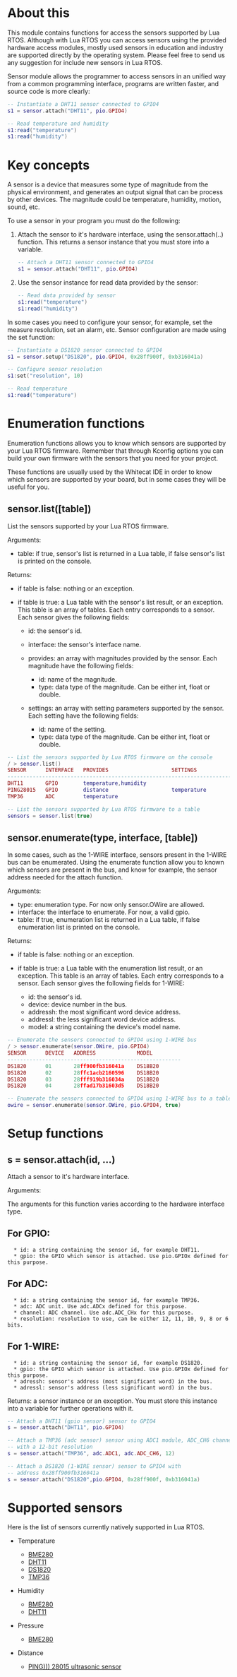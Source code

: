 # About this

This module contains functions for access the sensors supported by Lua RTOS. Although with Lua RTOS you can access sensors using the provided hardware access modules, mostly used sensors in education and industry are supported directly by the operating system. Please feel free to send us any suggestion for include new sensors in Lua RTOS.

Sensor module allows the programmer to access sensors in an unified way from a common programming interface, programs are written faster, and source code is more clearly:

```lua
-- Instantiate a DHT11 sensor connected to GPIO4
s1 = sensor.attach("DHT11", pio.GPIO4)

-- Read temperature and humidity
s1:read("temperature")
s1:read("humidity")
````

# Key concepts

A sensor is a device that measures some type of magnitude from the physical environment, and generates an output signal  that can be process by other devices. The magnitude could be temperature, humidity, motion, sound, etc.

To use a sensor in your program you must do the following:

1. Attach the sensor to it's hardware interface, using the sensor.attach(..) function. This returns a sensor instance that you must store into a variable.

   ```lua
   -- Attach a DHT11 sensor connected to GPIO4
   s1 = sensor.attach("DHT11", pio.GPIO4)
   ````

2. Use the sensor instance for read data provided by the sensor:

   ```lua
   -- Read data provided by sensor
   s1:read("temperature")
   s1:read("humidity")
   ````

In some cases you need to configure your sensor, for example, set the measure resolution, set an alarm, etc. Sensor configuration are made using the set function:

```lua
-- Instantiate a DS1820 sensor connected to GPIO4
s1 = sensor.setup("DS1820", pio.GPIO4, 0x28ff900f, 0xb316041a)

-- Configure sensor resolution
s1:set("resolution", 10)

-- Read temperature
s1:read("temperature")
````

# Enumeration functions

Enumeration functions allows you to know which sensors are supported by your Lua RTOS firmware. Remember that through Kconfig options you can build your own firmware with the sensors that you need for your project.

These functions are usually used by the Whitecat IDE in order to know which sensors are supported by your board, but in some cases they will be useful for you.
 
## sensor.list([table])

List the sensors supported by your Lua RTOS firmware.

Arguments:

* table: if true, sensor's list is returned in a Lua table, if false sensor's list is printed on the console.

Returns:

* if table is false: nothing or an exception.

* if table is true: a Lua table with the sensor's list result, or an exception. This table is an array of tables. Each entry corresponds to a sensor. Each sensor gives the following fields:

  * id: the sensor's id.
  * interface: the sensor's interface name.

  * provides: an array with magnitudes provided by the sensor. Each magnitude have the following fields:
    * id: name of the magnitude.
    * type: data type of the magnitude. Can be either int, float or double.

  * settings: an array with setting parameters supported by the sensor. Each setting have the following fields:
    * id: name of the setting.
    * type: data type of the magnitude. Can be either int, float or double.

```lua
-- List the sensors supported by Lua RTOS firmware on the console
/ > sensor.list()
SENSOR      INTERFACE   PROVIDES                    SETTINGS                   
-------------------------------------------------------------------------------
DHT11       GPIO        temperature,humidity        
PING28015   GPIO        distance                    temperature
TMP36       ADC         temperature                 
```

```lua
-- List the sensors supported by Lua RTOS firmware to a table
sensors = sensor.list(true)
```

## sensor.enumerate(type, interface, [table])

In some cases, such as the 1-WIRE interface, sensors present in the 1-WIRE bus can be enumerated. Using the enumerate function allow you to known which sensors are present in the bus, and know for example, the sensor address needed for the attach function.

Arguments:

* type: enumeration type. For now only sensor.OWire are allowed.
* interface: the interface to enumerate. For now, a valid gpio.
* table: if true, enumeration list is returned in a Lua table, if false enumeration list is printed on the console.

Returns:

* if table is false: nothing or an exception.

* if table is true: a Lua table with the enumeration list result, or an exception. This table is an array of tables. Each entry corresponds to a sensor. Each sensor gives the following fields for 1-WIRE:

  * id: the sensor's id.
  * device: device number in the bus.
  * addressh: the most significant word device address.
  * addressl: the less significant word device address.
  * model: a string containing the device's model name.

```lua
-- Enumerate the sensors connected to GPIO4 using 1-WIRE bus
/ > sensor.enumerate(sensor.OWire, pio.GPIO4)
SENSOR      DEVICE   ADDRESS             MODEL         
-------------------------------------------------------
DS1820      01       28ff900fb316041a    DS18B20
DS1820      02       28ffc1acb2160596    DS18B20
DS1820      03       28fff919b316034a    DS18B20
DS1820      04       28ffad17b31603d5    DS18B20
```

```lua
-- Enumerate the sensors connected to GPIO4 using 1-WIRE bus to a table
owire = sensor.enumerate(sensor.OWire, pio.GPIO4, true)
```

# Setup functions

## s = sensor.attach(id, ...)

Attach a sensor to it's hardware interface.

Arguments:

The arguments for this function varies according to the hardware interface type.

   For GPIO:
   ---------

      * id: a string containing the sensor id, for example DHT11.
      * gpio: the GPIO which sensor is attached. Use pio.GPIOx defined for this purpose.

   For ADC:
   --------

      * id: a string containing the sensor id, for example TMP36.
      * adc: ADC unit. Use adc.ADCx defined for this purpose.
      * channel: ADC channel. Use adc.ADC_CHx for this purpose.
      * resolution: resolution to use, can be either 12, 11, 10, 9, 8 or 6 bits.

   For 1-WIRE:
   -----------

      * id: a string containing the sensor id, for example DS1820.
      * gpio: the GPIO which sensor is attached. Use pio.GPIOx defined for this purpose.
      * adressh: sensor's address (most significant word) in the bus.
      * adressl: sensor's address (less significant word) in the bus.

Returns: a sensor instance or an exception. You must store this instance into a variable for further operations with it.

```lua
-- Attach a DHT11 (gpio sensor) sensor to GPIO4
s = sensor.attach("DHT11", pio.GPIO4)
```

```lua
-- Attach a TMP36 (adc sensor) sensor using ADC1 module, ADC_CH6 channel
-- with a 12-bit resolution
s = sensor.attach("TMP36", adc.ADC1, adc.ADC_CH6, 12)
```

```lua
-- Attach a DS1820 (1-WIRE sensor) sensor to GPIO4 with 
-- address 0x28ff900fb316041a
s = sensor.attach("DS1820",pio.GPIO4, 0x28ff900f, 0xb316041a)
```

# Supported sensors

Here is the list of sensors currently natively supported in Lua RTOS.

  * Temperature
    - [BME280](https://github.com/whitecatboard/Lua-RTOS-ESP32/wiki/BME280-SENSOR)
    - [DHT11](https://github.com/whitecatboard/Lua-RTOS-ESP32/wiki/DHT11-SENSOR)
    - [DS1820](https://github.com/whitecatboard/Lua-RTOS-ESP32/wiki/DS1820-SENSOR)
    - [TMP36](https://github.com/whitecatboard/Lua-RTOS-ESP32/wiki/TMP36-SENSOR)

  * Humidity
    - [BME280](https://github.com/whitecatboard/Lua-RTOS-ESP32/wiki/BME280-SENSOR)
    - [DHT11](https://github.com/whitecatboard/Lua-RTOS-ESP32/wiki/DHT11-SENSOR)

  * Pressure
    - [BME280](https://github.com/whitecatboard/Lua-RTOS-ESP32/wiki/BME280-SENSOR)

  * Distance
    - [PING))) 28015 ultrasonic sensor](https://github.com/whitecatboard/Lua-RTOS-ESP32/wiki/PING-28015-ultrasonic-sensor)